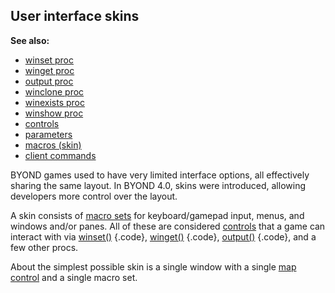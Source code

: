 ## User interface skins
**See also:**
+   [winset proc](/ref/proc/winset.md) 
+   [winget proc](/ref/proc/winget.md) 
+   [output proc](/ref/proc/output.md) 
+   [winclone proc](/ref/proc/winclone.md) 
+   [winexists proc](/ref/proc/winexists.md) 
+   [winshow proc](/ref/proc/winshow.md) 
+   [controls](/ref/%7Bskin%7D/control.md) 
+   [parameters](/ref/%7Bskin%7D/param.md) 
+   [macros (skin)](/ref/%7Bskin%7D/macros.md) 
+   [client commands](/ref/%7Bskin%7D/commands.md) 


BYOND games used to have very limited interface options, all
effectively sharing the same layout. In BYOND 4.0, skins were
introduced, allowing developers more control over the layout. 

A
skin consists of [macro sets](/ref/%7Bskin%7D/macros.md)  for keyboard/gamepad
input, menus, and windows and/or panes. All of these are considered
[controls](/ref/%7Bskin%7D/control.md)  that a game can interact with via
[winset()](/ref/proc/winset.md) {.code}, [winget()](/ref/proc/winget.md) {.code},
[output()](/ref/proc/output.md) {.code}, and a few other procs. 

About
the simplest possible skin is a single window with a single [map
control](/ref/%7Bskin%7D/control/map.md)  and a single macro set.